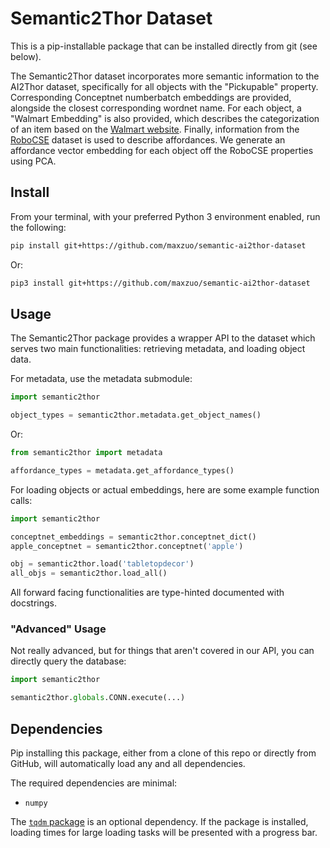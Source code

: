 # Semantic2Thor Dataset
This is a pip-installable package that can be installed directly from git
(see below).

The Semantic2Thor dataset incorporates more semantic information to the AI2Thor
dataset, specifically for all objects with the "Pickupable" property.
Corresponding Conceptnet numberbatch embeddings are provided, alongside the
closest corresponding wordnet name. For each object, a "Walmart Embedding" is
also provided, which describes the categorization of an item based on the
[Walmart website](https://www.walmart.com). Finally, information from the
[RoboCSE](https://adaruna3.github.io/robocse/) dataset is used to describe
affordances. We generate an affordance vector embedding for each object off
the RoboCSE properties using PCA.


## Install
From your terminal, with your preferred Python 3 environment enabled, run the
following:

```bash
pip install git+https://github.com/maxzuo/semantic-ai2thor-dataset
```
Or:
```bash
pip3 install git+https://github.com/maxzuo/semantic-ai2thor-dataset
```

## Usage
The Semantic2Thor package provides a wrapper API to the dataset which serves two
main functionalities: retrieving metadata, and loading object data.

For metadata, use the metadata submodule:
```python
import semantic2thor

object_types = semantic2thor.metadata.get_object_names()
```
Or:
```python
from semantic2thor import metadata

affordance_types = metadata.get_affordance_types()
```

For loading objects or actual embeddings, here are some example function calls:
```python
import semantic2thor

conceptnet_embeddings = semantic2thor.conceptnet_dict()
apple_conceptnet = semantic2thor.conceptnet('apple')

obj = semantic2thor.load('tabletopdecor')
all_objs = semantic2thor.load_all()
```

All forward facing functionalities are type-hinted documented with docstrings.


### "Advanced" Usage
Not really advanced, but for things that aren't covered in our API, you can
directly query the database:
```python
import semantic2thor

semantic2thor.globals.CONN.execute(...)
```


## Dependencies
Pip installing this package, either from a clone of this repo or directly from
GitHub, will automatically load any and all dependencies.

The required dependencies are minimal:
* `numpy`


The [`tqdm` package](https://pypi.org/project/tqdm/) is an optional dependency.
If the package is installed, loading times for large loading tasks will be
presented with a progress bar.